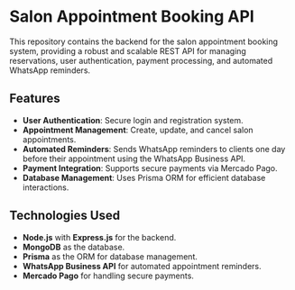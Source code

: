 # Salon Appointment Booking API

This repository contains the backend for the salon appointment booking system, providing a robust and scalable REST API for managing reservations, user authentication, payment processing, and automated WhatsApp reminders.

## Features

- **User Authentication**: Secure login and registration system.
- **Appointment Management**: Create, update, and cancel salon appointments.
- **Automated Reminders**: Sends WhatsApp reminders to clients one day before their appointment using the WhatsApp Business API.
- **Payment Integration**: Supports secure payments via Mercado Pago.
- **Database Management**: Uses Prisma ORM for efficient database interactions.

## Technologies Used

- **Node.js** with **Express.js** for the backend.
- **MongoDB** as the database.
- **Prisma** as the ORM for database management.
- **WhatsApp Business API** for automated appointment reminders.
- **Mercado Pago** for handling secure payments.
